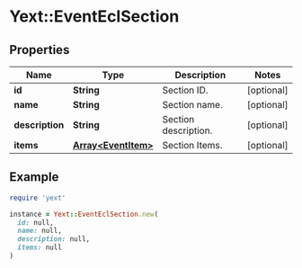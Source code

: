 # Yext::EventEclSection

## Properties

| Name | Type | Description | Notes |
| ---- | ---- | ----------- | ----- |
| **id** | **String** | Section ID. | [optional] |
| **name** | **String** | Section name. | [optional] |
| **description** | **String** | Section description. | [optional] |
| **items** | [**Array&lt;EventItem&gt;**](EventItem.md) | Section Items. | [optional] |

## Example

```ruby
require 'yext'

instance = Yext::EventEclSection.new(
  id: null,
  name: null,
  description: null,
  items: null
)
```

